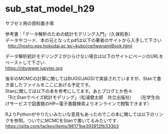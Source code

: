 # sub_stat_model_h29

サブゼミ用の資料置き場

参考書：「データ解析のための統計モデリング入門」（久保拓弥）  
データやコード、本の元となったpdfは以下の著者のサイトから入手して下さい   
http://hosho.ees.hokudai.ac.jp/~kubo/ce/IwanamiBook.html

データ解析統計モデリング２がひらけない場合は以下のサイトにページのURLをペーストして下さい.  
https://nbviewer.jupyter.org


後半のMCMCの計算に関してはBUGS(JAGS)で実装されていますが、Stanで書き直したファイルをここにあげる予定です。  
Stanに関しては以下の本を参考にしてます。あとブログとか色々.  
「RとStanでベイズ統計モデリング」（松浦健太郎　共立出版社）  
（在学生向けサービスで図書館のHP⇨電子書籍検索よりオンラインで閲覧できます）

RよりPythonがやりたいみたいな意見もあったのでこの本に関しては以下のリンクを参照。ついでにMCMCをStanで書いてるみたいです.  
https://qiita.com/tackey/items/96171be393912fb333b3
